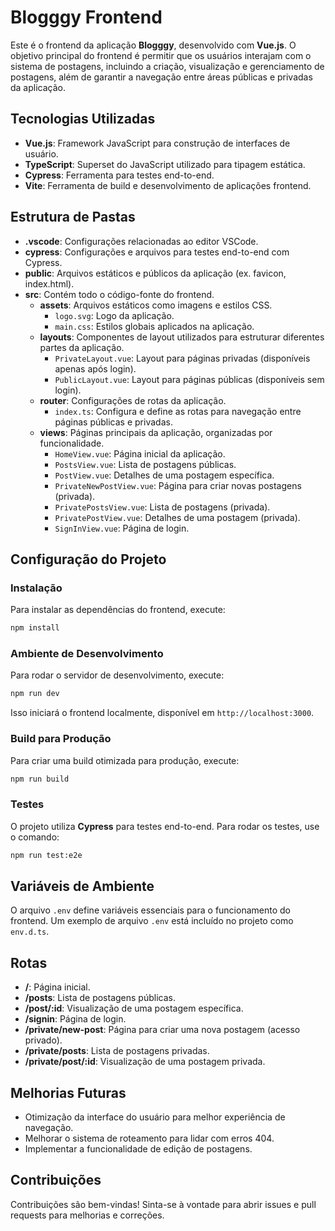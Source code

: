 # Blogggy Frontend

Este é o frontend da aplicação **Blogggy**, desenvolvido com **Vue.js**. O objetivo principal do frontend é permitir que os usuários interajam com o sistema de postagens, incluindo a criação, visualização e gerenciamento de postagens, além de garantir a navegação entre áreas públicas e privadas da aplicação.

## Tecnologias Utilizadas

- **Vue.js**: Framework JavaScript para construção de interfaces de usuário.
- **TypeScript**: Superset do JavaScript utilizado para tipagem estática.
- **Cypress**: Ferramenta para testes end-to-end.
- **Vite**: Ferramenta de build e desenvolvimento de aplicações frontend.

## Estrutura de Pastas

- **.vscode**: Configurações relacionadas ao editor VSCode.
- **cypress**: Configurações e arquivos para testes end-to-end com Cypress.
- **public**: Arquivos estáticos e públicos da aplicação (ex. favicon, index.html).
- **src**: Contém todo o código-fonte do frontend.
  - **assets**: Arquivos estáticos como imagens e estilos CSS.
    - `logo.svg`: Logo da aplicação.
    - `main.css`: Estilos globais aplicados na aplicação.
  - **layouts**: Componentes de layout utilizados para estruturar diferentes partes da aplicação.
    - `PrivateLayout.vue`: Layout para páginas privadas (disponíveis apenas após login).
    - `PublicLayout.vue`: Layout para páginas públicas (disponíveis sem login).
  - **router**: Configurações de rotas da aplicação.
    - `index.ts`: Configura e define as rotas para navegação entre páginas públicas e privadas.
  - **views**: Páginas principais da aplicação, organizadas por funcionalidade.
    - `HomeView.vue`: Página inicial da aplicação.
    - `PostsView.vue`: Lista de postagens públicas.
    - `PostView.vue`: Detalhes de uma postagem específica.
    - `PrivateNewPostView.vue`: Página para criar novas postagens (privada).
    - `PrivatePostsView.vue`: Lista de postagens (privada).
    - `PrivatePostView.vue`: Detalhes de uma postagem (privada).
    - `SignInView.vue`: Página de login.

## Configuração do Projeto

### Instalação

Para instalar as dependências do frontend, execute:

```bash
npm install
```

### Ambiente de Desenvolvimento

Para rodar o servidor de desenvolvimento, execute:

```bash
npm run dev
```

Isso iniciará o frontend localmente, disponível em `http://localhost:3000`.

### Build para Produção

Para criar uma build otimizada para produção, execute:

```bash
npm run build
```

### Testes

O projeto utiliza **Cypress** para testes end-to-end. Para rodar os testes, use o comando:

```bash
npm run test:e2e
```

## Variáveis de Ambiente

O arquivo `.env` define variáveis essenciais para o funcionamento do frontend. Um exemplo de arquivo `.env` está incluído no projeto como `env.d.ts`.

## Rotas

- **/**: Página inicial.
- **/posts**: Lista de postagens públicas.
- **/post/:id**: Visualização de uma postagem específica.
- **/signin**: Página de login.
- **/private/new-post**: Página para criar uma nova postagem (acesso privado).
- **/private/posts**: Lista de postagens privadas.
- **/private/post/:id**: Visualização de uma postagem privada.

## Melhorias Futuras

- Otimização da interface do usuário para melhor experiência de navegação.
- Melhorar o sistema de roteamento para lidar com erros 404.
- Implementar a funcionalidade de edição de postagens.

## Contribuições

Contribuições são bem-vindas! Sinta-se à vontade para abrir issues e pull requests para melhorias e correções.